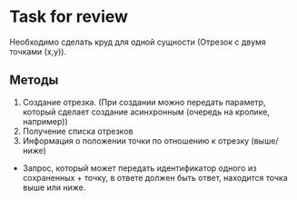 # Task for review
Необходимо сделать круд для одной сущности (Отрезок с двумя точками (x,y)). 

## Методы
1. Создание отрезка. (При создании можно передать параметр, который сделает создание асинхронным (очередь на кролике, например))
2. Получение списка отрезков
3. Информация о положении точки по отношению к отрезку (выше/ниже)


+ Запрос, который может передать идентификатор одного из сохраненных + точку, в ответе должен быть ответ, находится точка выше или ниже.

